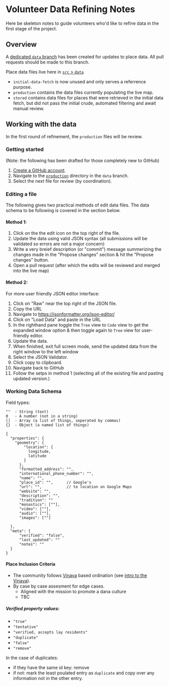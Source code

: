 # Volunteer Data Refining Notes

Here be skeleton notes to guide volunteers who'd like to refine data in the first stage of the project.

## Overview

A [dedicated `data` branch](https://github.com/aminahbl/osc-sangha-map-production/tree/data) has been created for updates to place data. All pull requests should be made to this branch.

Place data files live here in [`src` > `data`](https://github.com/aminahbl/osc-sangha-map-production/tree/data/src/data)

- `initial-data-fetch` is now unused and only serves a referrence purpose.
- `production` contains the data files currently populating the live map.
- `stored` contains data files for places that were retrieved in the initial data fetch, but did not pass the initial crude, automated filtering and await manual review. 

## Working with the data

In the first round of refinement, the `production` files will be review. 

### Getting started
(Note: the following has been drafted for those completely new to GitHub)

1. [Create a GitHub account](https://github.com/).
2. Navigate to the [`production`](https://github.com/aminahbl/osc-sangha-map-production/tree/data/src/data/production) directory in the `data` branch.
3. Select the next file for review (by coordination).

### Editing a file
The following gives two practical methods of edit data files. The data schema to be following is covered in the section below.

#### Method 1:
1. Click on the the edit icon on the top right of the file. 
2. Update the data using valid JSON syntax (all submissions will be validated so errors are not a major concern)
3. Write a very breief description (or "commit") message summerizing the changes made in the "Propose changes" section & hit the "Propose changes" button.
4. Open a pull request (after which the edits will be reviewed and merged into the live map) 

#### Method 2:
For more user friendly JSON editor interface:

1. Click on "Raw" near the top right of the JSON file. 
2. Copy the URL
3. Navigate to https://jsonformatter.org/json-editor/
4. Click on "Load Data" and paste in the URL
5. In the righthand pane toggle the `Tree` view to `Code` view to get the expanded window option & then toggle again to `Tree` view for user-friendly editor.
6. Update the data.
7. When finished, exit full screen mode, send the updated data from the right window to the left window
8. Select the JSON Validator.
9. Click copy to clipboard.
10. Navigate back to GitHub
11. Follow the setps in method 1 (selecting all of the existing file and pasting updated version.)


### Working Data Schema

Field types:
```
""  - String (text)
0   - A number (not in a string) 
[]  - Array (a list of things, seperated by commas)
{}  - Object (a named list of things)
```


```
{   
  "properties": {
    "geometry": {
        "location": {
          longitude,
          latitude
        }
      },
      "formatted_address": "",
      "international_phone_number": "",
      "name": "",
      "place_id": "",      // Google's
      "url": "",           // to location on Google Maps
      "website": "",
      "description": "",
      "tradition": ""
      "monastics": [""],
      "video": [""],
      "audio": [""],
      "images": [""]

  },
  "meta": {
      "verified": "false",
      "last_updated": ""
      "notes": ""
  }
}
```

#### Place Inclusion Criteria

- The community follows [Vinaya](https://suttacentral.net/pitaka/vinaya) based ordination (see [intro to the Vinaya](https://suttacentral.net/vinaya)).
- By case by case assesment for edge cases.
  - Aligned with the mission to promote a dana culture
  - TBC

##### Verified property values:

- `"true"`
- `"tentative"`
- `"verified, accepts lay residents"`
- `"duplicate"`
- `"false"`
- `"remove"`

In the case of duplicates: 
- if they have the same id key: remove
- if not: mark the least poulated entry as `duplicate` and copy over any information not in the other entry. 


